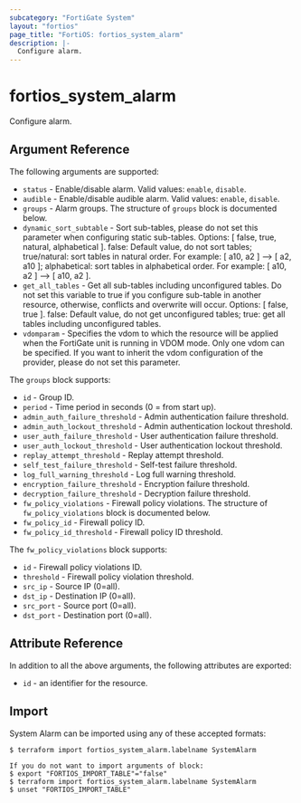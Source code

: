 ```yaml
---
subcategory: "FortiGate System"
layout: "fortios"
page_title: "FortiOS: fortios_system_alarm"
description: |-
  Configure alarm.
---
```


# fortios_system_alarm
Configure alarm.

## Argument Reference

The following arguments are supported:

* `status` - Enable/disable alarm. Valid values: `enable`, `disable`.
* `audible` - Enable/disable audible alarm. Valid values: `enable`, `disable`.
* `groups` - Alarm groups. The structure of `groups` block is documented below.
* `dynamic_sort_subtable` - Sort sub-tables, please do not set this parameter when configuring static sub-tables. Options: [ false, true, natural, alphabetical ]. false: Default value, do not sort tables; true/natural: sort tables in natural order. For example: [ a10, a2 ] --> [ a2, a10 ]; alphabetical: sort tables in alphabetical order. For example: [ a10, a2 ] --> [ a10, a2 ].
* `get_all_tables` - Get all sub-tables including unconfigured tables. Do not set this variable to true if you configure sub-table in another resource, otherwise, conflicts and overwrite will occur. Options: [ false, true ]. false: Default value, do not get unconfigured tables; true: get all tables including unconfigured tables. 
* `vdomparam` - Specifies the vdom to which the resource will be applied when the FortiGate unit is running in VDOM mode. Only one vdom can be specified. If you want to inherit the vdom configuration of the provider, please do not set this parameter.

The `groups` block supports:

* `id` - Group ID.
* `period` - Time period in seconds (0 = from start up).
* `admin_auth_failure_threshold` - Admin authentication failure threshold.
* `admin_auth_lockout_threshold` - Admin authentication lockout threshold.
* `user_auth_failure_threshold` - User authentication failure threshold.
* `user_auth_lockout_threshold` - User authentication lockout threshold.
* `replay_attempt_threshold` - Replay attempt threshold.
* `self_test_failure_threshold` - Self-test failure threshold.
* `log_full_warning_threshold` - Log full warning threshold.
* `encryption_failure_threshold` - Encryption failure threshold.
* `decryption_failure_threshold` - Decryption failure threshold.
* `fw_policy_violations` - Firewall policy violations. The structure of `fw_policy_violations` block is documented below.
* `fw_policy_id` - Firewall policy ID.
* `fw_policy_id_threshold` - Firewall policy ID threshold.

The `fw_policy_violations` block supports:

* `id` - Firewall policy violations ID.
* `threshold` - Firewall policy violation threshold.
* `src_ip` - Source IP (0=all).
* `dst_ip` - Destination IP (0=all).
* `src_port` - Source port (0=all).
* `dst_port` - Destination port (0=all).


## Attribute Reference

In addition to all the above arguments, the following attributes are exported:
* `id` - an identifier for the resource.

## Import

System Alarm can be imported using any of these accepted formats:
```
$ terraform import fortios_system_alarm.labelname SystemAlarm

If you do not want to import arguments of block:
$ export "FORTIOS_IMPORT_TABLE"="false"
$ terraform import fortios_system_alarm.labelname SystemAlarm
$ unset "FORTIOS_IMPORT_TABLE"
```

